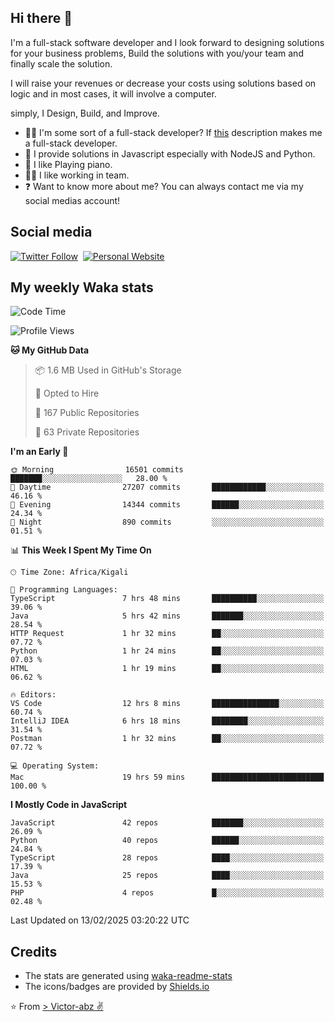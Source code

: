 ## Hi there 👋
I'm a full-stack software developer and I look forward to designing solutions for your business problems, Build the solutions with you/your team and finally scale the solution.

I will raise your revenues or decrease your costs using solutions based on logic and in most cases, it will involve a computer.

simply, I Design, Build, and Improve.

- 👨‍💻 I'm some sort of a full-stack developer? If [this](https://www.w3schools.com/whatis/whatis_fullstack.asp) description makes me a full-stack developer.
- 🌱 I provide solutions in Javascript especially with NodeJS and Python. 
- 🎹 I like Playing piano.
- 👯‍♀️ I like working in team.
- ❓ Want to know more about me? You can always contact me via my social medias account!

## Social media
[![Twitter Follow](https://img.shields.io/twitter/follow/vicky_abz?color=%231DA1F2&label=Twitter&style=for-the-badge&logo=twitter&logoColor=ffffff)](https://twitter.com/vicky_abz)
‎‎ [![Personal Website](https://img.shields.io/static/v1?label=visit&message=victor-abz.com&color=%235F021F&style=for-the-badge)](https://victor-abz.com/)

## My weekly Waka stats
<!--START_SECTION:waka-->
![Code Time](http://img.shields.io/badge/Code%20Time-1%2C116%20hrs%2034%20mins-blue)

![Profile Views](http://img.shields.io/badge/Profile%20Views-1-blue)

**🐱 My GitHub Data** 

> 📦 1.6 MB Used in GitHub's Storage 
 > 
> 💼 Opted to Hire
 > 
> 📜 167 Public Repositories 
 > 
> 🔑 63 Private Repositories 
 > 
**I'm an Early 🐤** 

```text
🌞 Morning                16501 commits       ███████░░░░░░░░░░░░░░░░░░   28.00 % 
🌆 Daytime                27207 commits       ████████████░░░░░░░░░░░░░   46.16 % 
🌃 Evening                14344 commits       ██████░░░░░░░░░░░░░░░░░░░   24.34 % 
🌙 Night                  890 commits         ░░░░░░░░░░░░░░░░░░░░░░░░░   01.51 % 
```


📊 **This Week I Spent My Time On** 

```text
🕑︎ Time Zone: Africa/Kigali

💬 Programming Languages: 
TypeScript               7 hrs 48 mins       ██████████░░░░░░░░░░░░░░░   39.06 % 
Java                     5 hrs 42 mins       ███████░░░░░░░░░░░░░░░░░░   28.54 % 
HTTP Request             1 hr 32 mins        ██░░░░░░░░░░░░░░░░░░░░░░░   07.72 % 
Python                   1 hr 24 mins        ██░░░░░░░░░░░░░░░░░░░░░░░   07.03 % 
HTML                     1 hr 19 mins        ██░░░░░░░░░░░░░░░░░░░░░░░   06.62 % 

🔥 Editors: 
VS Code                  12 hrs 8 mins       ███████████████░░░░░░░░░░   60.74 % 
IntelliJ IDEA            6 hrs 18 mins       ████████░░░░░░░░░░░░░░░░░   31.54 % 
Postman                  1 hr 32 mins        ██░░░░░░░░░░░░░░░░░░░░░░░   07.72 % 

💻 Operating System: 
Mac                      19 hrs 59 mins      █████████████████████████   100.00 % 
```

**I Mostly Code in JavaScript** 

```text
JavaScript               42 repos            ███████░░░░░░░░░░░░░░░░░░   26.09 % 
Python                   40 repos            ██████░░░░░░░░░░░░░░░░░░░   24.84 % 
TypeScript               28 repos            ████░░░░░░░░░░░░░░░░░░░░░   17.39 % 
Java                     25 repos            ████░░░░░░░░░░░░░░░░░░░░░   15.53 % 
PHP                      4 repos             █░░░░░░░░░░░░░░░░░░░░░░░░   02.48 % 
```




 Last Updated on 13/02/2025 03:20:22 UTC
<!--END_SECTION:waka-->

## Credits
- The stats are generated using [waka-readme-stats](https://github.com/anmol098/waka-readme-stats)
- The icons/badges are provided by [Shields.io](https://shields.io/)

⭐️ From [> Victor-abz ✌](https://victor-abz.com/)
